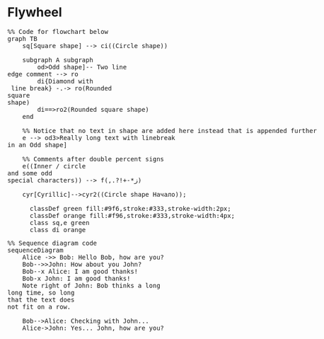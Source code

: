 # Flywheel

<style>
    .mermaid {
        width: 700px;
        max-width: 900px;
        overflow: auto;
    }
</style>

<script src="https://unpkg.com/mermaid@10.4.0/dist/mermaid.min.js"></script>

<script>
    document.addEventListener('DOMContentLoaded', function() {
        mermaid.initialize({
            startOnLoad: true,
            theme: 'default',
            flowchart: {
                useMaxWidth: true
            }
        });
    });
</script>

<pre class="mermaid">
%% Code for flowchart below
graph TB
    sq[Square shape] --> ci((Circle shape))

    subgraph A subgraph
        od>Odd shape]-- Two line<br>edge comment --> ro
        di{Diamond with <br/> line break} -.-> ro(Rounded<br>square<br>shape)
        di==>ro2(Rounded square shape)
    end

    %% Notice that no text in shape are added here instead that is appended further down
    e --> od3>Really long text with linebreak<br>in an Odd shape]

    %% Comments after double percent signs
    e((Inner / circle<br>and some odd <br>special characters)) --> f(,.?!+-*ز)

    cyr[Cyrillic]-->cyr2((Circle shape Начало));

      classDef green fill:#9f6,stroke:#333,stroke-width:2px;
      classDef orange fill:#f96,stroke:#333,stroke-width:4px;
      class sq,e green
      class di orange
</pre>

<pre class="mermaid">
%% Sequence diagram code
sequenceDiagram
    Alice ->> Bob: Hello Bob, how are you?
    Bob-->>John: How about you John?
    Bob--x Alice: I am good thanks!
    Bob-x John: I am good thanks!
    Note right of John: Bob thinks a long<br/>long time, so long<br/>that the text does<br/>not fit on a row.

    Bob-->Alice: Checking with John...
    Alice->John: Yes... John, how are you?
</pre>

